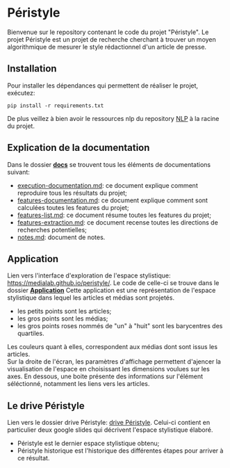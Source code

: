 # Péristyle
Bienvenue sur le repository contenant le code du projet "Péristyle".
Le projet Péristyle est un projet de recherche cherchant à trouver un moyen algorithmique de mesurer le style rédactionnel d'un article de presse. 

## Installation

Pour installer les dépendances qui permettent de réaliser le projet, exécutez:

    pip install -r requirements.txt

De plus veillez à bien avoir le ressources nlp du repository <a href="https://github.com/medialab/nlp">NLP</a> à la racine du projet.


## Explication de la documentation

Dans le dossier [**docs**](../tree/master/docs) se trouvent tous les éléments de documentations suivant: 

- [execution-documentation.md](../tree/master/docs/execution-documentation.md): ce document explique comment reproduire tous les résultats du projet;  
- [features-documentation.md](..tree/master/docs/features-documentation.md): ce document explique comment sont calculées toutes les features du projet;
- [features-list.md](../tree/master/docs/features-list.md): ce document résume toutes les features du projet;
- [features-extraction.md](../tree/master/docs/features-extraction.md): ce document recense toutes les directions de recherches potentielles;
- [notes.md](../tree/master/docs/notes.md): document de notes.

## Application

Lien vers l'interface d'exploration de l'espace stylistique: <a href="https://medialab.github.io/peristyle/">https://medialab.github.io/peristyle/</a>. Le code de celle-ci se trouve dans le dossier [**Application**](#Application)
Cette application est une représentation de l'espace stylistique dans lequel les articles et médias sont projetés. 
- les petits points sont les articles;
- les gros points sont les médias;
- les gros points roses nommés de "un" à "huit" sont les barycentres des quartiles.


Les couleurs quant à elles, correspondent aux médias dont sont issus les articles.<br>
Sur la droite de l'écran, les paramètres d'affichage permettent d'ajencer la visualisation de l'espace en choisissant les dimensions voulues sur les axes. En dessous, une boite présente des informations sur l'élément séléctionné, notamment les liens vers les articles.

## Le drive Péristyle

Lien vers le dossier drive Péristyle: <a href="https://drive.google.com/drive/u/1/folders/1TY3JOAV3XOnz4k4IV9UV0eNSQXp_bBuL">drive Péristyle</a>.
Celui-ci contient en particulier deux google slides qui décrivent l'espace stylistique élaboré.
  - Péristyle est le dernier espace stylistique obtenu;
  - Péristyle historique est l'historique des différentes étapes pour arriver à ce résultat.
  
